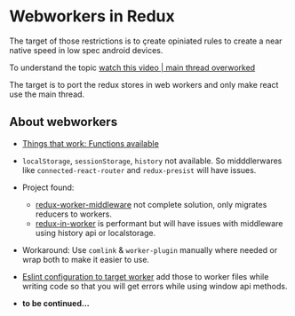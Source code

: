 Webworkers in Redux
===================

The target of those restrictions is to çreate opiniated rules to create a near native speed in low spec android devices.

To understand the topic [watch this video | main thread overworked](https://www.youtube.com/watch?v=7Rrv9qFMWNM)

The target is to port the redux stores in web workers and only make react use the main thread.

## About webworkers

* [Things that work: Functions available ](https://developer.mozilla.org/en-US/docs/Web/API/Web_Workers_API/Functions_and_classes_available_to_workers)
* `localStorage`, `sessionStorage`, `history` not available. So midddlerwares like `connected-react-router` and `redux-presist` will have issues.
* Project found: 
    * [redux-worker-middleware](https://github.com/keyz/redux-worker-middleware) not complete solution, only migrates reducers to workers.
    * [redux-in-worker](https://github.com/dai-shi/redux-in-worker) is performant but will have issues with middleware using history api or localstorage.
* Workaround: Use `comlink` & `worker-plugin` manually where needed or wrap both to make it easier to use.
* [Eslint configuration to target worker](https://eslint.org/docs/4.0.0/user-guide/configuring#specifying-environments) add those to worker files while writing code so that you will get errors while using window api methods.

* **to be continued...**
